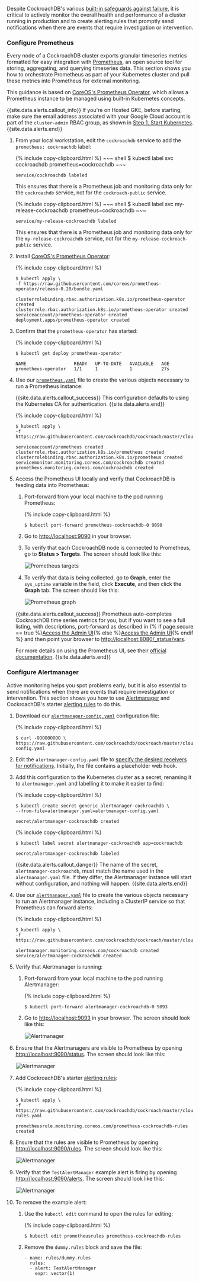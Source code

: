 Despite CockroachDB's various [built-in safeguards against failure](high-availability.html), it is critical to actively monitor the overall health and performance of a cluster running in production and to create alerting rules that promptly send notifications when there are events that require investigation or intervention.

### Configure Prometheus

Every node of a CockroachDB cluster exports granular timeseries metrics formatted for easy integration with [Prometheus](https://prometheus.io/), an open source tool for storing, aggregating, and querying timeseries data. This section shows you how to orchestrate Prometheus as part of your Kubernetes cluster and pull these metrics into Prometheus for external monitoring.

This guidance is based on [CoreOS's Prometheus Operator](https://github.com/coreos/prometheus-operator/blob/master/Documentation/user-guides/getting-started.md), which allows a Prometheus instance to be managed using built-in Kubernetes concepts.

{{site.data.alerts.callout_info}}
If you're on Hosted GKE, before starting, make sure the email address associated with your Google Cloud account is part of the `cluster-admin` RBAC group, as shown in [Step 1. Start Kubernetes](#hosted-gke).
{{site.data.alerts.end}}

1. From your local workstation, edit the `cockroachdb` service to add the `prometheus: cockroachdb` label:

    <section class="filter-content" markdown="1" data-scope="manual">
    {% include copy-clipboard.html %}
    ~~~ shell
    $ kubectl label svc cockroachdb prometheus=cockroachdb
    ~~~

    ~~~
    service/cockroachdb labeled
    ~~~

    This ensures that there is a Prometheus job and monitoring data only for the `cockroachdb` service, not for the `cockroach-public` service.
    </section>

    <section class="filter-content" markdown="1" data-scope="helm">
    {% include copy-clipboard.html %}
    ~~~ shell
    $ kubectl label svc my-release-cockroachdb prometheus=cockroachdb
    ~~~

    ~~~
    service/my-release-cockroachdb labeled
    ~~~

    This ensures that there is a Prometheus job and monitoring data only for the `my-release-cockroachdb` service, not for the `my-release-cockroach-public` service.
    </section>

2. Install [CoreOS's Prometheus Operator](https://raw.githubusercontent.com/coreos/prometheus-operator/release-0.20/bundle.yaml):

    {% include copy-clipboard.html %}
    ~~~ shell
    $ kubectl apply \
    -f https://raw.githubusercontent.com/coreos/prometheus-operator/release-0.20/bundle.yaml
    ~~~

    ~~~
    clusterrolebinding.rbac.authorization.k8s.io/prometheus-operator created
    clusterrole.rbac.authorization.k8s.io/prometheus-operator created
    serviceaccount/prometheus-operator created
    deployment.apps/prometheus-operator created
    ~~~

3. Confirm that the `prometheus-operator` has started:

    {% include copy-clipboard.html %}
    ~~~ shell
    $ kubectl get deploy prometheus-operator
    ~~~

    ~~~
    NAME                  READY   UP-TO-DATE   AVAILABLE   AGE
    prometheus-operator   1/1     1            1           27s
    ~~~

4. Use our [`prometheus.yaml`](https://github.com/cockroachdb/cockroach/blob/master/cloud/kubernetes/prometheus/prometheus.yaml) file to create the various objects necessary to run a Prometheus instance:

    {{site.data.alerts.callout_success}}
    This configuration defaults to using the Kubernetes CA for authentication.
    {{site.data.alerts.end}}

    {% include copy-clipboard.html %}
    ~~~ shell
    $ kubectl apply \
    -f https://raw.githubusercontent.com/cockroachdb/cockroach/master/cloud/kubernetes/prometheus/prometheus.yaml
    ~~~

    ~~~
    serviceaccount/prometheus created
    clusterrole.rbac.authorization.k8s.io/prometheus created
    clusterrolebinding.rbac.authorization.k8s.io/prometheus created
    servicemonitor.monitoring.coreos.com/cockroachdb created
    prometheus.monitoring.coreos.com/cockroachdb created
    ~~~

5. Access the Prometheus UI locally and verify that CockroachDB is feeding data into Prometheus:

    1. Port-forward from your local machine to the pod running Prometheus:

        {% include copy-clipboard.html %}
        ~~~ shell
        $ kubectl port-forward prometheus-cockroachdb-0 9090
        ~~~

    2. Go to <a href="http://localhost:9090" data-proofer-ignore>http://localhost:9090</a> in your browser.

    3. To verify that each CockroachDB node is connected to Prometheus, go to **Status > Targets**. The screen should look like this:

        <img src="{{ 'images/v19.2/kubernetes-prometheus-targets.png' | relative_url }}" alt="Prometheus targets" style="border:1px solid #eee;max-width:100%" />

    4. To verify that data is being collected, go to **Graph**, enter the `sys_uptime` variable in the field, click **Execute**, and then click the **Graph** tab. The screen should like this:

        <img src="{{ 'images/v19.2/kubernetes-prometheus-graph.png' | relative_url }}" alt="Prometheus graph" style="border:1px solid #eee;max-width:100%" />

    {{site.data.alerts.callout_success}}
    Prometheus auto-completes CockroachDB time series metrics for you, but if you want to see a full listing, with descriptions, port-forward as described in {% if page.secure == true %}[Access the Admin UI](#step-4-access-the-admin-ui){% else %}[Access the Admin UI](#step-4-access-the-admin-ui){% endif %} and then point your browser to <a href="http://localhost:8080/_status/vars" data-proofer-ignore>http://localhost:8080/_status/vars</a>.

    For more details on using the Prometheus UI, see their [official documentation](https://prometheus.io/docs/introduction/getting_started/).
    {{site.data.alerts.end}}

### Configure Alertmanager

Active monitoring helps you spot problems early, but it is also essential to send notifications when there are events that require investigation or intervention. This section shows you how to use [Alertmanager](https://prometheus.io/docs/alerting/alertmanager/) and CockroachDB's starter [alerting rules](https://github.com/cockroachdb/cockroach/blob/master/cloud/kubernetes/prometheus/alert-rules.yaml) to do this.

1. Download our <a href="https://raw.githubusercontent.com/cockroachdb/cockroach/master/cloud/kubernetes/prometheus/alertmanager-config.yaml" download><code>alertmanager-config.yaml</code></a> configuration file:

    {% include copy-clipboard.html %}
    ~~~ shell
    $ curl -OOOOOOOOO \
    https://raw.githubusercontent.com/cockroachdb/cockroach/master/cloud/kubernetes/prometheus/alertmanager-config.yaml
    ~~~

2. Edit the `alertmanager-config.yaml` file to [specify the desired receivers for notifications](https://prometheus.io/docs/alerting/configuration/#receiver). Initially, the file contains a placeholder web hook.

3. Add this configuration to the Kubernetes cluster as a secret, renaming it to `alertmanager.yaml` and labelling it to make it easier to find:

    {% include copy-clipboard.html %}
    ~~~ shell
    $ kubectl create secret generic alertmanager-cockroachdb \
    --from-file=alertmanager.yaml=alertmanager-config.yaml
    ~~~

    ~~~
    secret/alertmanager-cockroachdb created
    ~~~

    {% include copy-clipboard.html %}
    ~~~ shell
    $ kubectl label secret alertmanager-cockroachdb app=cockroachdb
    ~~~

    ~~~
    secret/alertmanager-cockroachdb labeled
    ~~~

    {{site.data.alerts.callout_danger}}
    The name of the secret, `alertmanager-cockroachdb`, must match the name used in the `alertmanager.yaml` file. If they differ, the Alertmanager instance will start without configuration, and nothing will happen.
    {{site.data.alerts.end}}

4. Use our [`alertmanager.yaml`](https://github.com/cockroachdb/cockroach/blob/master/cloud/kubernetes/prometheus/alertmanager.yaml) file to create the various objects necessary to run an Alertmanager instance, including a ClusterIP service so that Prometheus can forward alerts:

    {% include copy-clipboard.html %}
    ~~~ shell
    $ kubectl apply \
    -f https://raw.githubusercontent.com/cockroachdb/cockroach/master/cloud/kubernetes/prometheus/alertmanager.yaml
    ~~~

    ~~~
    alertmanager.monitoring.coreos.com/cockroachdb created
    service/alertmanager-cockroachdb created
    ~~~

5. Verify that Alertmanager is running:

    1. Port-forward from your local machine to the pod running Alertmanager:

        {% include copy-clipboard.html %}
        ~~~ shell
        $ kubectl port-forward alertmanager-cockroachdb-0 9093
        ~~~

    2. Go to <a href="http://localhost:9093" data-proofer-ignore>http://localhost:9093</a> in your browser. The screen should look like this:

        <img src="{{ 'images/v19.2/kubernetes-alertmanager-home.png' | relative_url }}" alt="Alertmanager" style="border:1px solid #eee;max-width:100%" />

6. Ensure that the Alertmanagers are visible to Prometheus by opening <a href="http://localhost:9090/status" data-proofer-ignore>http://localhost:9090/status</a>. The screen should look like this:

    <img src="{{ 'images/v19.2/kubernetes-prometheus-alertmanagers.png' | relative_url }}" alt="Alertmanager" style="border:1px solid #eee;max-width:100%" />

7. Add CockroachDB's starter [alerting rules](https://github.com/cockroachdb/cockroach/blob/master/cloud/kubernetes/prometheus/alert-rules.yaml):

    {% include copy-clipboard.html %}
    ~~~ shell
    $ kubectl apply \
    -f https://raw.githubusercontent.com/cockroachdb/cockroach/master/cloud/kubernetes/prometheus/alert-rules.yaml
    ~~~

    ~~~
    prometheusrule.monitoring.coreos.com/prometheus-cockroachdb-rules created
    ~~~

8. Ensure that the rules are visible to Prometheus by opening <a href="http://localhost:9090/rules" data-proofer-ignore>http://localhost:9090/rules</a>. The screen should look like this:

    <img src="{{ 'images/v19.2/kubernetes-prometheus-alertrules.png' | relative_url }}" alt="Alertmanager" style="border:1px solid #eee;max-width:100%" />

9. Verify that the `TestAlertManager` example alert is firing by opening <a href="http://localhost:9090/alerts" data-proofer-ignore>http://localhost:9090/alerts</a>. The screen should look like this:

    <img src="{{ 'images/v19.2/kubernetes-prometheus-alerts.png' | relative_url }}" alt="Alertmanager" style="border:1px solid #eee;max-width:100%" />

10. To remove the example alert:

    1. Use the `kubectl edit` command to open the rules for editing:

        {% include copy-clipboard.html %}
        ~~~ shell
        $ kubectl edit prometheusrules prometheus-cockroachdb-rules
        ~~~

    2. Remove the `dummy.rules` block and save the file:

        ~~~
        - name: rules/dummy.rules
          rules:
          - alert: TestAlertManager
            expr: vector(1)
        ~~~
